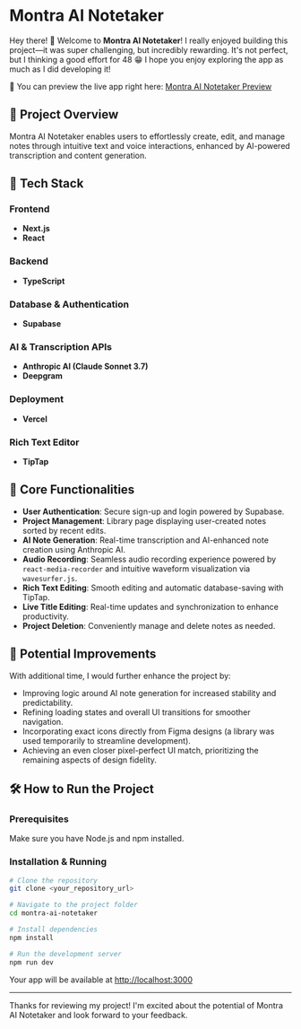 # Montra AI Notetaker

Hey there! 👋 Welcome to **Montra AI Notetaker**! I really enjoyed building this project—it was super challenging, but incredibly rewarding. It's not perfect, but I thinking a good effort for 48 😁 I hope you enjoy exploring the app as much as I did developing it!

🌟 You can preview the live app right here: [Montra AI Notetaker Preview](https://montra-notetaker-app.vercel.app/)

## 🌟 Project Overview

Montra AI Notetaker enables users to effortlessly create, edit, and manage notes through intuitive text and voice interactions, enhanced by AI-powered transcription and content generation.

## 🚀 Tech Stack

### Frontend

- **Next.js**
- **React**

### Backend

- **TypeScript**

### Database & Authentication

- **Supabase**

### AI & Transcription APIs

- **Anthropic AI (Claude Sonnet 3.7)**
- **Deepgram**

### Deployment

- **Vercel**

### Rich Text Editor

- **TipTap**

## 📌 Core Functionalities

- **User Authentication**: Secure sign-up and login powered by Supabase.
- **Project Management**: Library page displaying user-created notes sorted by recent edits.
- **AI Note Generation**: Real-time transcription and AI-enhanced note creation using Anthropic AI.
- **Audio Recording**: Seamless audio recording experience powered by `react-media-recorder` and intuitive waveform visualization via `wavesurfer.js`.
- **Rich Text Editing**: Smooth editing and automatic database-saving with TipTap.
- **Live Title Editing**: Real-time updates and synchronization to enhance productivity.
- **Project Deletion**: Conveniently manage and delete notes as needed.

## 🚧 Potential Improvements

With additional time, I would further enhance the project by:

- Improving logic around AI note generation for increased stability and predictability.
- Refining loading states and overall UI transitions for smoother navigation.
- Incorporating exact icons directly from Figma designs (a library was used temporarily to streamline development).
- Achieving an even closer pixel-perfect UI match, prioritizing the remaining aspects of design fidelity.

## 🛠️ How to Run the Project

### Prerequisites

Make sure you have Node.js and npm installed.

### Installation & Running

```bash
# Clone the repository
git clone <your_repository_url>

# Navigate to the project folder
cd montra-ai-notetaker

# Install dependencies
npm install

# Run the development server
npm run dev
```

Your app will be available at [http://localhost:3000](http://localhost:3000)

---

Thanks for reviewing my project! I'm excited about the potential of Montra AI Notetaker and look forward to your feedback.
